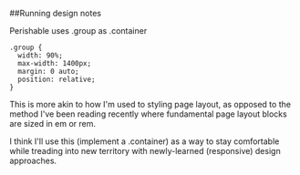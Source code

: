 ##Running design notes

Perishable uses .group as .container

    .group {
      width: 90%;
      max-width: 1400px;
      margin: 0 auto;
      position: relative;
    }

This is more akin to how I'm used to styling page layout, as opposed to the method I've been reading recently where fundamental page layout blocks are sized in em or rem.

I think I'll use this (implement a .container) as a way to stay comfortable while treading into new territory with newly-learned (responsive) design approaches.

